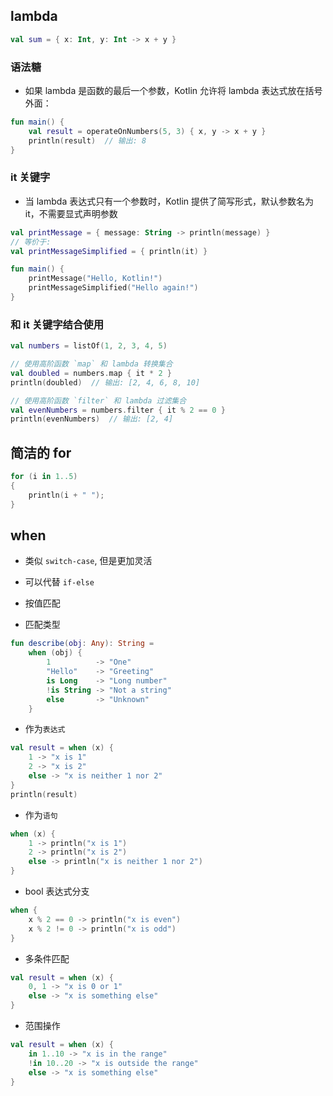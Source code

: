 ## lambda
```kotlin
val sum = { x: Int, y: Int -> x + y }
```
### 语法糖
* 如果 lambda 是函数的最后一个参数，Kotlin 允许将 lambda 表达式放在括号外面：
```kotlin
fun main() {
    val result = operateOnNumbers(5, 3) { x, y -> x + y }
    println(result)  // 输出: 8
}
```
### it 关键字
* 当 lambda 表达式只有一个参数时，Kotlin 提供了简写形式，默认参数名为 it，不需要显式声明参数
```kotlin
val printMessage = { message: String -> println(message) }
// 等价于:
val printMessageSimplified = { println(it) }

fun main() {
    printMessage("Hello, Kotlin!")
    printMessageSimplified("Hello again!")
}
```
### 和 it 关键字结合使用
```kotlin
val numbers = listOf(1, 2, 3, 4, 5)

// 使用高阶函数 `map` 和 lambda 转换集合
val doubled = numbers.map { it * 2 }
println(doubled)  // 输出: [2, 4, 6, 8, 10]

// 使用高阶函数 `filter` 和 lambda 过滤集合
val evenNumbers = numbers.filter { it % 2 == 0 }
println(evenNumbers)  // 输出: [2, 4]
```
## 简洁的 for
```kotlin
for (i in 1..5) 
{
    println(i + " ");
}
```
## when 
* 类似 `switch-case`, 但是更加灵活
* 可以代替 `if-else` 

* 按值匹配
* 匹配类型
```kotlin
fun describe(obj: Any): String =
    when (obj) {
        1          -> "One"
        "Hello"    -> "Greeting"
        is Long    -> "Long number"
        !is String -> "Not a string"
        else       -> "Unknown"
    }
```
* 作为`表达式`
```kotlin
val result = when (x) {
    1 -> "x is 1"
    2 -> "x is 2"
    else -> "x is neither 1 nor 2"
}
println(result)  
```
* 作为`语句`
```kotlin
when (x) {
    1 -> println("x is 1")
    2 -> println("x is 2")
    else -> println("x is neither 1 nor 2")
}
```
* bool 表达式分支
```kotlin
when {
    x % 2 == 0 -> println("x is even")
    x % 2 != 0 -> println("x is odd")
}
```
* 多条件匹配
```kotlin
val result = when (x) {
    0, 1 -> "x is 0 or 1"
    else -> "x is something else"
}
```
* 范围操作
```kotlin
val result = when (x) {
    in 1..10 -> "x is in the range"
    !in 10..20 -> "x is outside the range"
    else -> "x is something else"
}
```
